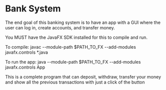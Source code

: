 # Bank System
The end goal of this banking system is to have an app with a GUI where the user can log in, create accounts, and transfer money.

You MUST have the JavaFX SDK installed for this to compile and run.

To compile:
javac --module-path $PATH_TO_FX --add-modules javafx.controls *.java

To run the app:
java --module-path $PATH_TO_FX --add-modules javafx.controls App

This is a complete program that can deposit, withdraw, transfer your money  and show all the previous transactions with just a click of the button
